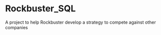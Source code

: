 # Rockbuster_SQL
A project to help Rockbuster develop a strategy to compete against other companies 
